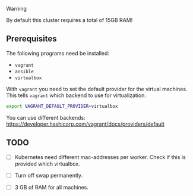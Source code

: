 > [!WARNING]  
> By default this cluster requires a total of 15GB RAM!


## Prerequisites

The following programs need be installed:

- `vagrant`
- `ansible`
- `virtualbox`

With `vagrant` you need to set the default provider for the virtual machines. This tells `vagrant` which backend to use for virtualization.

```bash
export VAGRANT_DEFAULT_PROVIDER=virtualbox
```
You can use different backends: https://developer.hashicorp.com/vagrant/docs/providers/default

## TODO

- [ ] Kubernetes need different mac-addresses per worker. Check if this is provided which virtualbox.

- [ ] Turn off swap permanently.

- [ ] 3 GB of RAM for all machines.



